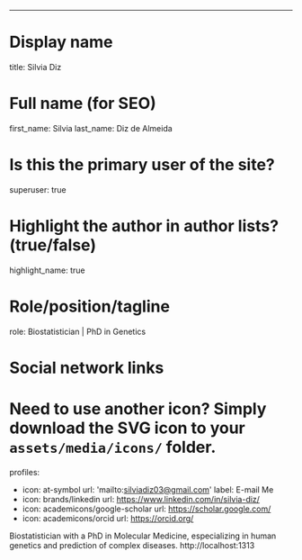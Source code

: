 ---
# Display name
title: Silvia Diz


# Full name (for SEO)
first_name: Silvia
last_name: Diz de Almeida 


# Is this the primary user of the site?
superuser: true

# Highlight the author in author lists? (true/false)
highlight_name: true

# Role/position/tagline
role: Biostatistician | PhD in Genetics


# Social network links
# Need to use another icon? Simply download the SVG icon to your `assets/media/icons/` folder.
profiles:
  - icon: at-symbol
    url: 'mailto:silviadiz03@gmail.com'
    label: E-mail Me
  - icon: brands/linkedin
    url: https://www.linkedin.com/in/silvia-diz/
  - icon: academicons/google-scholar
    url: https://scholar.google.com/
  - icon: academicons/orcid
    url: https://orcid.org/




Biostatistician with a PhD in Molecular Medicine, especializing in human genetics and prediction of complex diseases. http://localhost:1313